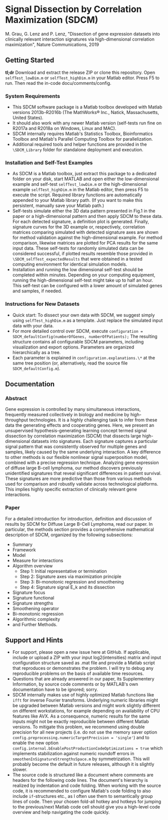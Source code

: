 # Signal Dissection by Correlation Maximization (SDCM)

M. Grau, G. Lenz and P. Lenz, "Dissection of gene expression datasets into 
clinically relevant interaction signatures via high-dimensional correlation 
maximization", Nature Communications, 2019

## Getting Started

**tl;dr** Download and extract the release ZIP or clone this repository. 
Open `selfTest_lowDim.m` or `selfTest_highDim.m` in your Matlab editor. 
Press F5 to run. Then read the in-code docu/comments/config.

### System Requirements
- This SDCM software package is a Matlab toolbox developed with Matlab 
  versions 2013b-R2016b (The MathWorks® Inc., Natick, Massachusetts, United States).
- It should also work with any newer Matlab version (self-tests run fine 
  on R2017a and R2018a on Windows, Linux and MAC).
- SDCM internally requires Matlab's Statistics Toolbox, Bioinformatics Toolbox and 
  Matlab's Parallel Computing Toolbox for parallelization. 
- Additional required tools and helper functions are provided in the `\SDCM_Library` 
  folder for standalone deployment and execution.

### Installation and Self-Test Examples
- As SDCM is a Matlab toolbox, just extract this package to a dedicated folder on 
  your disk, start MATLAB and open either the low-dimensional example and self-test
  `selfTest_lowDim.m` or the high-dimensional example `selfTest_highDim.m` in the
  Matlab editor, then press F5 to execute the script. Required library functions
  are automatically appended to your Matlab library path. (If you want to make this 
  persistent, manually save your Matlab path.)
- Self-tests simulate either the 3D data pattern presented in Fig.1 in the paper or 
  a high-dimensional pattern and then apply SDCM to these data. For each detected
  signature, a definition plot is generated. Finally, signature curves for the 3D
  example or, respectively, correlation matrices comparing simulated with detected
  signature axes are shown for method validation against the high-dimensional example. 
  For method comparison, likewise matrices are plotted for PCA results for the 
  same input data. 
  These self-tests for randomly simulated data can be considered successful, 
  if plotted results resemble those provided in `\SDCM_selfTest_expectedResults` 
  that were obtained in a tested computing environment for identical simulation models.
- Installation and running the low dimensional self-test should be completed within 
  minutes. Depending on your computing equipment, running the high-dimensional 
  self-test might take up to half an hour. This self-test can be configured with
  a lower amount of simulated genes and samples, if needed.
  
### Instructions for New Datasets
- Quick start: To dissect your own data with SDCM, we suggest simply using 
  `selfTest_highDim.m` as a template. Just replace the simulated input data with your data.
- For more detailed control over SDCM, execute 
  `configuration = SDCM_defaultConfig(numberOfGenes, numberOfPatients);`
  The resulting structure contains all configurable SDCM parameters, including
  visualization and export options. Parameters are organized hierarchically as a tree.
- Each parameter is explained in `configuration.explanations.\*` at the same tree 
  position (or, alternatively, read the source file `SDCM_defaultConfig.m`).

## Documentation

### Abstract
Gene expression is controlled by many simultaneous interactions, frequently measured 
collectively in biology and medicine by high-throughput technologies. It is a highly 
challenging task to infer from these data the generating effects and cooperating genes. 
Here, we present an unsupervised hypothesis-generating learning concept termed signal 
dissection by correlation maximization (SDCM) that dissects large high-dimensional datasets 
into signatures. Each signature captures a particular signal pattern that was consistently 
observed for multiple genes and samples, likely caused by the same underlying interaction. 
A key difference to other methods is our flexible nonlinear signal superposition model, 
combined with a precise regression technique. Analyzing gene expression of diffuse large 
B-cell lymphoma, our method discovers previously unidentified signatures that reveal 
significant differences in patient survival. These signatures are more predictive than 
those from various methods used for comparison and robustly validate across technological 
platforms. This implies highly specific extraction of clinically relevant gene interactions.

### Paper
For a detailed introduction for introduction, definition and discussion of results by SDCM
for Diffuse Large B-Cell Lymphoma, read our paper.
In particular, the methods section provides a comprehensive mathematical description 
of SDCM, organized by the following subsections:
  - Summary
  - Framework
  - Model
  - Measure for interactions
  - Algorithm overview
    - Step 1: Initial representative or termination 
    - Step 2: Signature axes via maximization principle
    - Step 3: Bi-monotonic regression and smoothening
    - Step 4: Signature signal E_k and its dissection
  - Signature focus
  - Signature functional
  - Signature strengths
  - Smoothening operator
  - Bi-monotonic regression
  - Algorithmic complexity
  - and Further Methods.

## Support and Hints
- For support, please open a new issue here at GitHub. If applicable, include or upload a 
  ZIP with your input log2(intensities) matrix and input configuration structure saved 
  as .mat file and provide a Matlab script that reproduces or demonstrates the problem. 
  I will try to debug any reproducible problems on the basis of available time resources.
- Questions that are already answered in our paper, its Supplementery Information, by source 
  code comments or by MATLAB's own documentation have to be ignored; sorry.
- SDCM internally makes use of highly optimized Matlab functions like `ifft` for
  inverse Fourier transforms. Underlying numeric libraries might be upgraded 
  between Matlab versions and might work slightly different on different workstations,
  for example depending on availability of CPU features like AVX. As a consequence, 
  numeric results for the same inputs might not be exactly reproducible between 
  different Matlab versions. To mitigate this problem, we recommend using double 
  precision for all new projects (i.e. do not use the memory saver option 
  `config.preprocessing.numericTargetPrecision = 'single'`) and to enable the 
  new option `config.internal.bEnablePostProductionCodeOptimizations = true` 
  which implements stabilization against numeric roundoff errors in 
  `smoothenInSignatureStrengthsSpace.m` by symmetrization. This will probably 
  become the default in future releases, although it is slightly slower.
- The source code is structured like a document where comments are headers for the
  following code lines. The document's hierarchy is realized by indentation and code 
  folding. When working with the source code, it is recommended to configure Matlab's 
  code folding to also include `if`-structures etc., as I often use them to semantically 
  group lines of code. Then your chosen fold-all hotkey and hotkeys for jumping to 
  the previous/next Matlab code cell should give you a high-level
  code overview and help navigating the code quickly.

